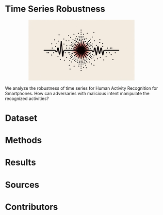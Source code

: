 # Time Series Robustness

<p align="center">
  <img src="logo.png" width="350" title="Time Series Robustness">
</p>

We analyze the robustness of time series for Human Activity Recognition for Smartphones.
How can adversaries with malicious intent manipulate the recognized activities?

# Dataset

# Methods

# Results

# Sources

# Contributors

